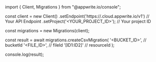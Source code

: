 import { Client, Migrations } from "@appwrite.io/console";

const client = new Client()
    .setEndpoint('https://<REGION>.cloud.appwrite.io/v1') // Your API Endpoint
    .setProject('<YOUR_PROJECT_ID>'); // Your project ID

const migrations = new Migrations(client);

const result = await migrations.createCsvMigration(
    '<BUCKET_ID>', // bucketId
    '<FILE_ID>', // fileId
    '[ID1:ID2]' // resourceId
);

console.log(result);
